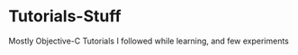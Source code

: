 Tutorials-Stuff
===============

Mostly Objective-C Tutorials I followed while learning, and few experiments
